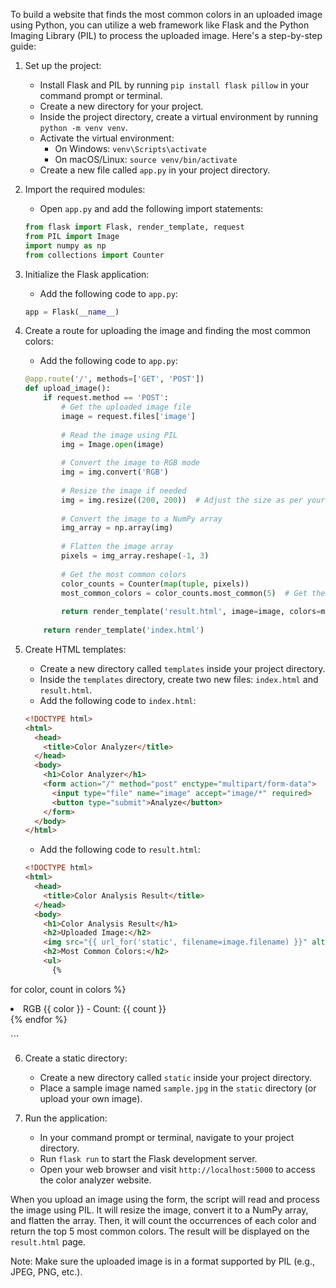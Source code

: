 To build a website that finds the most common colors in an uploaded image using Python, you can utilize a web framework like Flask and the Python Imaging Library (PIL) to process the uploaded image. Here's a step-by-step guide:

1. Set up the project:
   - Install Flask and PIL by running `pip install flask pillow` in your command prompt or terminal.
   - Create a new directory for your project.
   - Inside the project directory, create a virtual environment by running `python -m venv venv`.
   - Activate the virtual environment:
     - On Windows: `venv\Scripts\activate`
     - On macOS/Linux: `source venv/bin/activate`
   - Create a new file called `app.py` in your project directory.

2. Import the required modules:
   - Open `app.py` and add the following import statements:

   ```python
   from flask import Flask, render_template, request
   from PIL import Image
   import numpy as np
   from collections import Counter
   ```

3. Initialize the Flask application:
   - Add the following code to `app.py`:

   ```python
   app = Flask(__name__)
   ```

4. Create a route for uploading the image and finding the most common colors:
   - Add the following code to `app.py`:

   ```python
   @app.route('/', methods=['GET', 'POST'])
   def upload_image():
       if request.method == 'POST':
           # Get the uploaded image file
           image = request.files['image']
           
           # Read the image using PIL
           img = Image.open(image)
           
           # Convert the image to RGB mode
           img = img.convert('RGB')
           
           # Resize the image if needed
           img = img.resize((200, 200))  # Adjust the size as per your requirement
           
           # Convert the image to a NumPy array
           img_array = np.array(img)
           
           # Flatten the image array
           pixels = img_array.reshape(-1, 3)
           
           # Get the most common colors
           color_counts = Counter(map(tuple, pixels))
           most_common_colors = color_counts.most_common(5)  # Get the top 5 most common colors
           
           return render_template('result.html', image=image, colors=most_common_colors)
       
       return render_template('index.html')
   ```

5. Create HTML templates:
   - Create a new directory called `templates` inside your project directory.
   - Inside the `templates` directory, create two new files: `index.html` and `result.html`.
   - Add the following code to `index.html`:

   ```html
   <!DOCTYPE html>
   <html>
     <head>
       <title>Color Analyzer</title>
     </head>
     <body>
       <h1>Color Analyzer</h1>
       <form action="/" method="post" enctype="multipart/form-data">
         <input type="file" name="image" accept="image/*" required>
         <button type="submit">Analyze</button>
       </form>
     </body>
   </html>
   ```

   - Add the following code to `result.html`:

   ```html
   <!DOCTYPE html>
   <html>
     <head>
       <title>Color Analysis Result</title>
     </head>
     <body>
       <h1>Color Analysis Result</h1>
       <h2>Uploaded Image:</h2>
       <img src="{{ url_for('static', filename=image.filename) }}" alt="Uploaded Image">
       <h2>Most Common Colors:</h2>
       <ul>
         {%

 for color, count in colors %}
           <li style="background-color: rgb{{ color }};">RGB {{ color }} - Count: {{ count }}</li>
         {% endfor %}
       </ul>
     </body>
   </html>
   ```

6. Create a static directory:
   - Create a new directory called `static` inside your project directory.
   - Place a sample image named `sample.jpg` in the `static` directory (or upload your own image).

7. Run the application:
   - In your command prompt or terminal, navigate to your project directory.
   - Run `flask run` to start the Flask development server.
   - Open your web browser and visit `http://localhost:5000` to access the color analyzer website.

When you upload an image using the form, the script will read and process the image using PIL. It will resize the image, convert it to a NumPy array, and flatten the array. Then, it will count the occurrences of each color and return the top 5 most common colors. The result will be displayed on the `result.html` page.

Note: Make sure the uploaded image is in a format supported by PIL (e.g., JPEG, PNG, etc.).